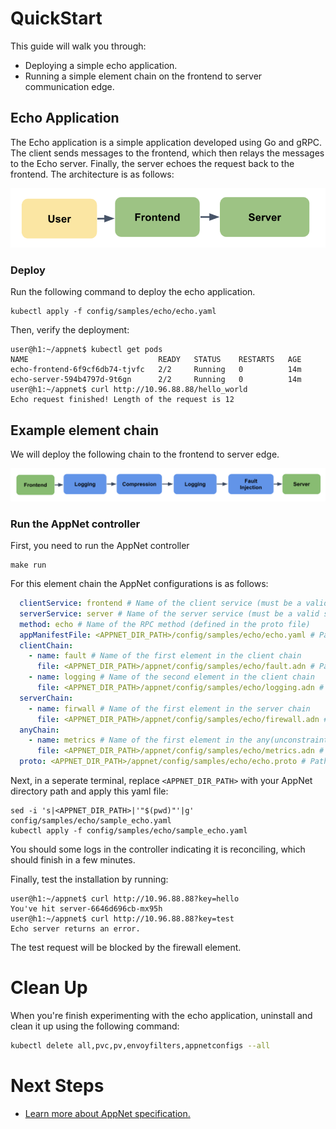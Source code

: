 # QuickStart

This guide will walk you through:

- Deploying a simple echo application.
- Running a simple element chain on the frontend to server communication edge.


## Echo Application
The Echo application is a simple application developed using Go and gRPC. The client sends messages to the frontend, which then relays the messages to the Echo server. Finally, the server echoes the request back to the frontend. The architecture is as follows:

![Echo Application](./figures/echo-app.png "Echo Application")

### Deploy 
Run the following command to deploy the echo application.
```
kubectl apply -f config/samples/echo/echo.yaml
```

Then, verify the deployment:
```
user@h1:~/appnet$ kubectl get pods
NAME                             READY   STATUS    RESTARTS   AGE
echo-frontend-6f9cf6db74-tjvfc   2/2     Running   0          14m
echo-server-594b4797d-9t6gn      2/2     Running   0          14m
user@h1:~/appnet$ curl http://10.96.88.88/hello_world
Echo request finished! Length of the request is 12
```

## Example element chain

We will deploy the following chain to the frontend to server edge.

![Example Chain](./figures/echo-chain.png "Example Chain")

### Run the AppNet controller
First, you need to run the AppNet controller
```
make run
```

For this element chain the AppNet configurations is as follows:
```yaml
  clientService: frontend # Name of the client service (must be a valid service in the same namespace as the AppNetConfig)
  serverService: server # Name of the server service (must be a valid service in the same namespace as the AppNetConfig)
  method: echo # Name of the RPC method (defined in the proto file)
  appManifestFile: <APPNET_DIR_PATH>/config/samples/echo/echo.yaml # Path to the application manifest file
  clientChain:
    - name: fault # Name of the first element in the client chain
      file: <APPNET_DIR_PATH>/appnet/config/samples/echo/fault.adn # Path to the fault injection element file
    - name: logging # Name of the second element in the client chain
      file: <APPNET_DIR_PATH>/appnet/config/samples/echo/logging.adn # Path to the logging element file
  serverChain:
    - name: firwall # Name of the first element in the server chain
      file: <APPNET_DIR_PATH>/appnet/config/samples/echo/firewall.adn # Path to the firewall element file
  anyChain:
    - name: metrics # Name of the first element in the any(unconstraint) chain
      file: <APPNET_DIR_PATH>/appnet/config/samples/echo/metrics.adn # Path to the metrics element file
  proto: <APPNET_DIR_PATH>/appnet/config/samples/echo/echo.proto # Path to the protobuf definition of client service to server service communication
```

Next, in a seperate terminal, replace `<APPNET_DIR_PATH>` with your AppNet directory path and apply this yaml file:
```
sed -i 's|<APPNET_DIR_PATH>|'"$(pwd)"'|g' config/samples/echo/sample_echo.yaml
kubectl apply -f config/samples/echo/sample_echo.yaml
```

You should some logs in the controller indicating it is reconciling, which should finish in a few minutes. 

Finally, test the installation by running:
```
user@h1:~/appnet$ curl http://10.96.88.88?key=hello
You've hit server-6646d696cb-mx95h
user@h1:~/appnet$ curl http://10.96.88.88?key=test
Echo server returns an error.
```

The test request will be blocked by the firewall element. 

# Clean Up

When you're finish experimenting with the echo application, uninstall and clean it up using the following command:
```bash
kubectl delete all,pvc,pv,envoyfilters,appnetconfigs --all
```

# Next Steps

- [Learn more about AppNet specification.](tutorials/outline.md)
